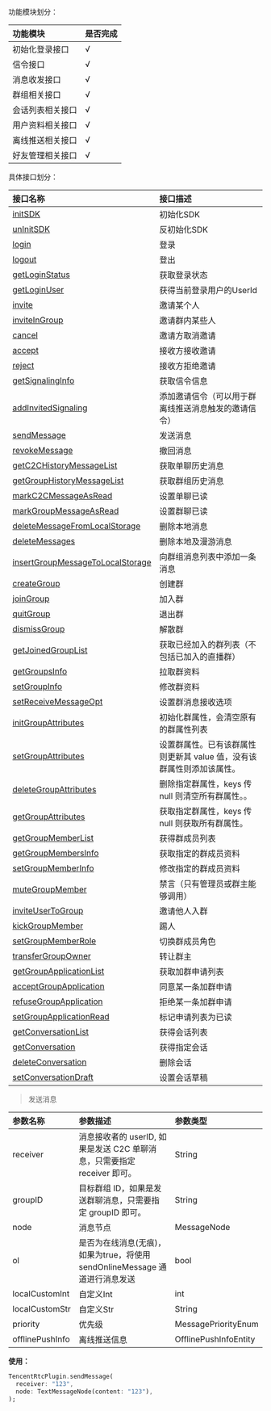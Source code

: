 功能模块划分：

| 功能模块        | 是否完成 |
|:---------------|:--------|
| 初始化登录接口   | √       |
| 信令接口        | √       |
| 消息收发接口    | √       |
| 群组相关接口    | √       |
| 会话列表相关接口 | √       |
| 用户资料相关接口 | √       |
| 离线推送相关接口 | √       |
| 好友管理相关接口 | √       |


具体接口划分：

| 接口名称                                                                                         | 接口描述                                                       |
|:------------------------------------------------------------------------------------------------|:--------------------------------------------------------------|
| [initSDK](https://www.yuque.com/jiangjuhong/tencent-im-flutter/dgoz8g)                          | 初始化SDK                                                      |
| [unInitSDK](https://www.yuque.com/jiangjuhong/tencent-im-flutter/ba3xc4)                        | 反初始化SDK                                                    |
| [login](https://www.yuque.com/jiangjuhong/tencent-im-flutter/wpcivd)                            | 登录                                                           |
| [logout](https://www.yuque.com/jiangjuhong/tencent-im-flutter/pngtrp)                           | 登出                                                           |
| [getLoginStatus](https://www.yuque.com/jiangjuhong/tencent-im-flutter/ibx4fz)                   | 获取登录状态                                                    |
| [getLoginUser](https://www.yuque.com/jiangjuhong/tencent-im-flutter/ba12bq)                     | 获得当前登录用户的UserId                                        |
| [invite](https://www.yuque.com/jiangjuhong/tencent-im-flutter/wfmnxa)                           | 邀请某个人                                                     |
| [inviteInGroup](https://www.yuque.com/jiangjuhong/tencent-im-flutter/apvk3r)                    | 邀请群内某些人                                                  |
| [cancel](https://www.yuque.com/jiangjuhong/tencent-im-flutter/rul9zz)                           | 邀请方取消邀请                                                  |
| [accept](https://www.yuque.com/jiangjuhong/tencent-im-flutter/izqr2w)                           | 接收方接收邀请                                                  |
| [reject](https://www.yuque.com/jiangjuhong/tencent-im-flutter/peyqzg)                           | 接收方拒绝邀请                                                  |
| [getSignalingInfo](https://www.yuque.com/jiangjuhong/tencent-im-flutter/tqezf5)                 | 获取信令信息                                                    |
| [addInvitedSignaling](https://www.yuque.com/jiangjuhong/tencent-im-flutter/pbcnge)              | 添加邀请信令（可以用于群离线推送消息触发的邀请信令）                 |
| [sendMessage](https://www.yuque.com/jiangjuhong/tencent-im-flutter/iwzxm0)                      | 发送消息                                                       |
| [revokeMessage](https://www.yuque.com/jiangjuhong/tencent-im-flutter/cmzefm)                    | 撤回消息                                                       |
| [getC2CHistoryMessageList](https://www.yuque.com/jiangjuhong/tencent-im-flutter/zsgx99)         | 获取单聊历史消息                                                |
| [getGroupHistoryMessageList](https://www.yuque.com/jiangjuhong/tencent-im-flutter/uo6i99)       | 获取群组历史消息                                                |
| [markC2CMessageAsRead](https://www.yuque.com/jiangjuhong/tencent-im-flutter/oiic2d)             | 设置单聊已读                                                    |
| [markGroupMessageAsRead](https://www.yuque.com/jiangjuhong/tencent-im-flutter/twt8oh)           | 设置群聊已读                                                    |
| [deleteMessageFromLocalStorage](https://www.yuque.com/jiangjuhong/tencent-im-flutter/)          | 删除本地消息                                                    |
| [deleteMessages](https://www.yuque.com/jiangjuhong/tencent-im-flutter/wu3m16)                   | 删除本地及漫游消息                                              |
| [insertGroupMessageToLocalStorage](https://www.yuque.com/jiangjuhong/tencent-im-flutter/gx2vx5) | 向群组消息列表中添加一条消息                                      |
| [createGroup](https://www.yuque.com/jiangjuhong/tencent-im-flutter/)                            | 创建群                                                         |
| [joinGroup](https://www.yuque.com/jiangjuhong/tencent-im-flutter/)                              | 加入群                                                         |
| [quitGroup](https://www.yuque.com/jiangjuhong/tencent-im-flutter/)                              | 退出群                                                         |
| [dismissGroup](https://www.yuque.com/jiangjuhong/tencent-im-flutter/)                           | 解散群                                                         |
| [getJoinedGroupList](https://www.yuque.com/jiangjuhong/tencent-im-flutter/)                     | 获取已经加入的群列表（不包括已加入的直播群）                        |
| [getGroupsInfo](https://www.yuque.com/jiangjuhong/tencent-im-flutter/)                          | 拉取群资料                                                     |
| [setGroupInfo](https://www.yuque.com/jiangjuhong/tencent-im-flutter/)                           | 修改群资料                                                     |
| [setReceiveMessageOpt](https://www.yuque.com/jiangjuhong/tencent-im-flutter/)                   | 设置群消息接收选项                                              |
| [initGroupAttributes](https://www.yuque.com/jiangjuhong/tencent-im-flutter/)                    | 初始化群属性，会清空原有的群属性列表                               |
| [setGroupAttributes](https://www.yuque.com/jiangjuhong/tencent-im-flutter/)                     | 设置群属性。已有该群属性则更新其 value 值，没有该群属性则添加该属性。 |
| [deleteGroupAttributes](https://www.yuque.com/jiangjuhong/tencent-im-flutter/)                  | 删除指定群属性，keys 传 null 则清空所有群属性。。                  |
| [getGroupAttributes](https://www.yuque.com/jiangjuhong/tencent-im-flutter/)                     | 获取指定群属性，keys 传 null 则获取所有群属性。                    |
| [getGroupMemberList](https://www.yuque.com/jiangjuhong/tencent-im-flutter/)                     | 获得群成员列表                                                  |
| [getGroupMembersInfo](https://www.yuque.com/jiangjuhong/tencent-im-flutter/)                    | 获取指定的群成员资料                                             |
| [setGroupMemberInfo](https://www.yuque.com/jiangjuhong/tencent-im-flutter/)                     | 修改指定的群成员资料                                             |
| [muteGroupMember](https://www.yuque.com/jiangjuhong/tencent-im-flutter/)                        | 禁言（只有管理员或群主能够调用）                                  |
| [inviteUserToGroup](https://www.yuque.com/jiangjuhong/tencent-im-flutter/)                      | 邀请他人入群                                                    |
| [kickGroupMember](https://www.yuque.com/jiangjuhong/tencent-im-flutter/)                        | 踢人                                                           |
| [setGroupMemberRole](https://www.yuque.com/jiangjuhong/tencent-im-flutter/)                     | 切换群成员角色                                                  |
| [transferGroupOwner](https://www.yuque.com/jiangjuhong/tencent-im-flutter/)                     | 转让群主                                                       |
| [getGroupApplicationList](https://www.yuque.com/jiangjuhong/tencent-im-flutter/)                | 获取加群申请列表                                                |
| [acceptGroupApplication](https://www.yuque.com/jiangjuhong/tencent-im-flutter/)                 | 同意某一条加群申请                                              |
| [refuseGroupApplication](https://www.yuque.com/jiangjuhong/tencent-im-flutter/)                 | 拒绝某一条加群申请                                              |
| [setGroupApplicationRead](https://www.yuque.com/jiangjuhong/tencent-im-flutter/)                | 标记申请列表为已读                                              |
| [getConversationList](https://www.yuque.com/jiangjuhong/tencent-im-flutter/)                    | 获得会话列表                                                    |
| [getConversation](https://www.yuque.com/jiangjuhong/tencent-im-flutter/)                        | 获得指定会话                                                    |
| [deleteConversation](https://www.yuque.com/jiangjuhong/tencent-im-flutter/)                     | 删除会话                                                       |
| [setConversationDraft](https://www.yuque.com/jiangjuhong/tencent-im-flutter/)                   | 设置会话草稿                                                    |


> 发送消息

| 参数名称         | 参数描述                                                               | 参数类型               |
|:----------------|:----------------------------------------------------------------------|:----------------------|
| receiver        | 消息接收者的 userID, 如果是发送 C2C 单聊消息，只需要指定 receiver 即可。    | String                |
| groupID         | 目标群组 ID，如果是发送群聊消息，只需要指定 groupID 即可。                 | String                |
| node            | 消息节点                                                               | MessageNode           |
| ol              | 是否为在线消息(无痕)，如果为true，将使用 sendOnlineMessage 通道进行消息发送 | bool                  |
| localCustomInt  | 自定义Int                                                             | int                   |
| localCustomStr  | 自定义Str                                                             | String                |
| priority        | 优先级                                                                | MessagePriorityEnum   |
| offlinePushInfo | 离线推送信息                                                           | OfflinePushInfoEntity |

**使用：**

```dart
TencentRtcPlugin.sendMessage(
  receiver: "123",
  node: TextMessageNode(content: "123"),
);
```


